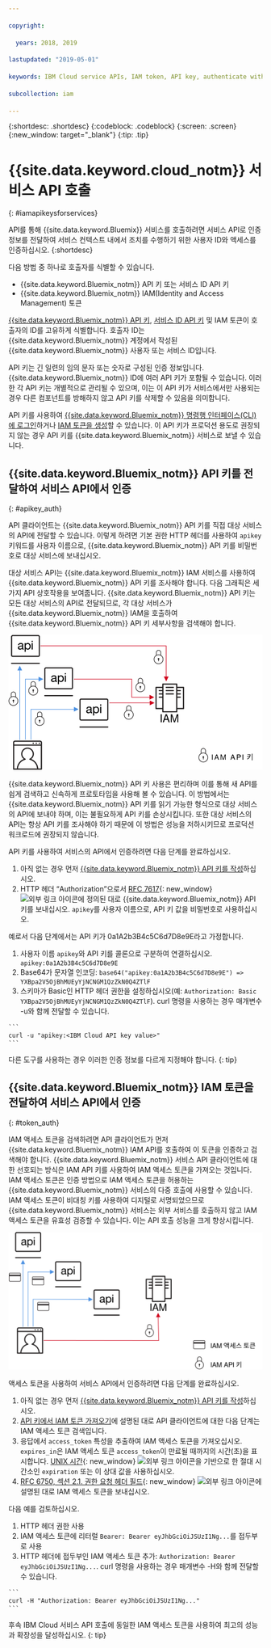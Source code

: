 ```yaml
---

copyright:

  years: 2018, 2019

lastupdated: "2019-05-01"

keywords: IBM Cloud service APIs, IAM token, API key, authenticate with service API

subcollection: iam

---
```


{:shortdesc: .shortdesc}
{:codeblock: .codeblock}
{:screen: .screen}
{:new_window: target="_blank"}
{:tip: .tip}

# {{site.data.keyword.cloud_notm}} 서비스 API 호출
{: #iamapikeysforservices}

API를 통해 {{site.data.keyword.Bluemix}} 서비스를 호출하려면 서비스 API로 인증 정보를 전달하여 서비스 컨텍스트 내에서 조치를 수행하기 위한 사용자 ID와 액세스를 인증하십시오.
{:shortdesc}

다음 방법 중 하나로 호출자를 식별할 수 있습니다.

* {{site.data.keyword.Bluemix_notm}} API 키 또는 서비스 ID API 키
* {{site.data.keyword.Bluemix_notm}} IAM(Identity and Access Management) 토큰

[{{site.data.keyword.Bluemix_notm}} API 키](/docs/iam?topic=iam-userapikey#userapikey), [서비스 ID API 키](/docs/iam?topic=iam-serviceidapikeys#serviceidapikeys) 및 IAM 토큰이 호출자의 ID를 고유하게 식별합니다.  호출자 ID는 {{site.data.keyword.Bluemix_notm}} 계정에서 작성된 {{site.data.keyword.Bluemix_notm}} 사용자 또는 서비스 ID입니다.

API 키는 긴 일련의 임의 문자 또는 숫자로 구성된 인증 정보입니다. {{site.data.keyword.Bluemix_notm}} ID에 여러 API 키가 포함될 수 있습니다. 이러한 각 API 키는 개별적으로 관리될 수 있으며, 이는 이 API 키가 서비스에서만 사용되는 경우 다른 컴포넌트를 방해하지 않고 API 키를 삭제할 수 있음을 의미합니다.

API 키를 사용하여 [{{site.data.keyword.Bluemix_notm}} 명령행 인터페이스(CLI)에 로그인](/docs/cli/reference/ibmcloud?topic=cloud-cli-ibmcloud_cli#ibmcloud_login)하거나 [IAM 토큰을 생성](/docs/iam?topic=iam-iamtoken_from_apikey#iamtoken_from_apikey)할 수 있습니다. 이 API 키가 프로덕션 용도로 권장되지 않는 경우 API 키를 {{site.data.keyword.Bluemix_notm}} 서비스로 보낼 수 있습니다.

## {{site.data.keyword.Bluemix_notm}} API 키를 전달하여 서비스 API에서 인증
{: #apikey_auth}

API 클라이언트는 {{site.data.keyword.Bluemix_notm}} API 키를 직접 대상 서비스의 API에 전달할 수 있습니다. 이렇게 하려면 기본 권한 HTTP 헤더를 사용하여 `apikey` 키워드를 사용자 이름으로, {{site.data.keyword.Bluemix_notm}} API 키를 비밀번호로 대상 서비스에 보내십시오.

대상 서비스 API는 {{site.data.keyword.Bluemix_notm}} IAM 서비스를 사용하여 {{site.data.keyword.Bluemix_notm}} API 키를 조사해야 합니다. 다음 그래픽은 세 가지 API 상호작용을 보여줍니다. {{site.data.keyword.Bluemix_notm}} API 키는 모든 대상 서비스의 API로 전달되므로, 각 대상 서비스가 {{site.data.keyword.Bluemix_notm}} IAM을 호출하여 {{site.data.keyword.Bluemix_notm}} API 키 세부사항을 검색해야 합니다.

![API 키를 사용하여 서비스 API에서 인증](images/APIkeyauth.svg "API 키를 IAM에 전달하여 인증 정보를 유효성 검증하는 대상 서비스에 API 키 전달")

{{site.data.keyword.Bluemix_notm}} API 키 사용은 편리하며 이를 통해 새 API를 쉽게 검색하고 신속하게 프로토타입을 사용해 볼 수 있습니다. 이 방법에서는 {{site.data.keyword.Bluemix_notm}} API 키를 읽기 가능한 형식으로 대상 서비스의 API에 보내야 하며, 이는 불필요하게 API 키를 손상시킵니다. 또한 대상 서비스의 API는 항상 API 키를 조사해야 하기 때문에 이 방법은 성능을 저하시키므로 프로덕션 워크로드에 권장되지 않습니다.

API 키를 사용하여 서비스의 API에서 인증하려면 다음 단계를 완료하십시오.

  1. 아직 없는 경우 먼저 [{{site.data.keyword.Bluemix_notm}} API 키를 작성](/docs/iam?topic=iam-userapikey#create_user_key)하십시오.
  2. HTTP 헤더 “Authorization”으로서 [RFC 7617](https://tools.ietf.org/html/rfc7617){: new_window} ![외부 링크 아이콘](../icons/launch-glyph.svg "외부 링크 아이콘")에 정의된 대로 {{site.data.keyword.Bluemix_notm}} API 키를 보내십시오. `apikey`를 사용자 이름으로, API 키 값을 비밀번호로 사용하십시오.

예로서 다음 단계에서는 API 키가 0a1A2b3B4c5C6d7D8e9E라고 가정합니다.

  1.	사용자 이름 `apikey`와 API 키를 콜론으로 구분하여 연결하십시오. `apikey:0a1A2b3B4c5C6d7D8e9E`
  2.	Base64가 문자열 인코딩: `base64("apikey:0a1A2b3B4c5C6d7D8e9E") => YXBpa2V5OjBhMUEyYjNCNGM1QzZkN0Q4ZTlF`
  3.	스키마가 Basic인 HTTP 헤더 권한을 설정하십시오(예: `Authorization: Basic YXBpa2V5OjBhMUEyYjNCNGM1QzZkN0Q4ZTlF`). curl 명령을 사용하는 경우 매개변수 -u와 함께 전달할 수 있습니다.

    ```
    curl -u "apikey:<IBM Cloud API key value>"
    ```

  다른 도구를 사용하는 경우 이러한 인증 정보를 다르게 지정해야 합니다.
  {: tip}

## {{site.data.keyword.Bluemix_notm}} IAM 토큰을 전달하여 서비스 API에서 인증
{: #token_auth}

IAM 액세스 토큰을 검색하려면 API 클라이언트가 먼저 {{site.data.keyword.Bluemix_notm}} IAM API를 호출하여 이 토큰을 인증하고 검색해야 합니다. {{site.data.keyword.Bluemix_notm}} 서비스 API 클라이언트에 대한 선호되는 방식은 IAM API 키를 사용하여 IAM 액세스 토큰을 가져오는 것입니다. IAM 액세스 토큰은 인증 방법으로 IAM 액세스 토큰을 허용하는 {{site.data.keyword.Bluemix_notm}} 서비스의 다중 호출에 사용할 수 있습니다. IAM 액세스 토큰이 비대칭 키를 사용하여 디지털로 서명되었으므로 {{site.data.keyword.Bluemix_notm}} 서비스는 외부 서비스를 호출하지 않고 IAM 액세스 토큰을 유효성 검증할 수 있습니다. 이는 API 호출 성능을 크게 향상시킵니다.

![액세스 토큰을 사용하여 서비스 API에서 인증](images/tokenauth.svg "API 키를 사용하고 인증 정보를 유효성 검증하도록 대상 서비스에 액세스 토큰을 전달하여 IAM에서 토큰 검색")

액세스 토큰을 사용하여 서비스 API에서 인증하려면 다음 단계를 완료하십시오.

  1. 아직 없는 경우 먼저 [{{site.data.keyword.Bluemix_notm}} API 키를 작성](/docs/iam?topic=iam-userapikey#create_user_key)하십시오.
  2. [API 키에서 IAM 토큰 가져오기](/docs/iam?topic=iam-iamtoken_from_apikey#iamtoken_from_apikey)에 설명된 대로 API 클라이언트에 대한 다음 단계는 IAM 액세스 토큰 검색입니다.
  3. 응답에서 `access_token` 특성을 추출하여 IAM 액세스 토큰을 가져오십시오. `expires_in`은 IAM 액세스 토큰 `access_token`이 만료될 때까지의 시간(초)을 표시합니다. [UNIX 시간](https://en.wikipedia.org/wiki/Unix_time){: new_window} ![외부 링크 아이콘](../icons/launch-glyph.svg "외부 링크 아이콘")을 기반으로 한 절대 시간소인 `expiration` 또는 이 상대 값을 사용하십시오.
  4. [RFC 6750, 섹션 2.1. 권한 요청 헤더 필드](https://tools.ietf.org/html/rfc6750#page-5){: new_window} ![외부 링크 아이콘](../icons/launch-glyph.svg "외부 링크 아이콘")에 설명된 대로 IAM 액세스 토큰을 보내십시오.

다음 예를 검토하십시오.

  1.	HTTP 헤더 권한 사용
  2.	IAM 액세스 토큰에 리터럴 `Bearer: Bearer eyJhbGciOiJSUzI1Ng...`를 접두부로 사용
  3.	HTTP 헤더에 접두부인 IAM 액세스 토큰 추가: `Authorization: Bearer eyJhbGciOiJSUzI1Ng...`. curl 명령을 사용하는 경우 매개변수 -H와 함께 전달할 수 있습니다.

    ```
    curl -H "Authorization: Bearer eyJhbGciOiJSUzI1Ng..."
    ```

  후속 IBM Cloud 서비스 API 호출에 동일한 IAM 액세스 토큰을 사용하여 최고의 성능과 확장성을 달성하십시오.
  {: tip}
